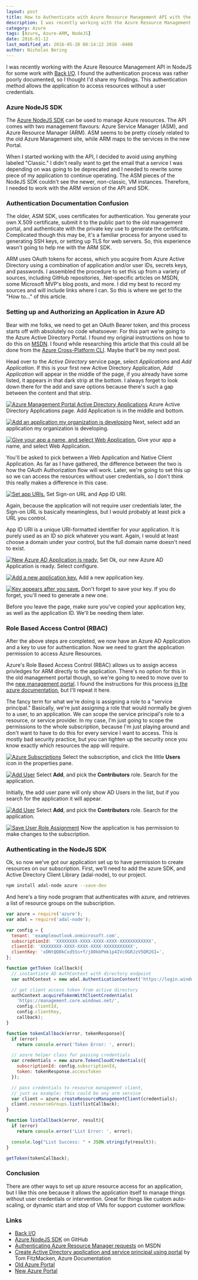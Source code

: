 ```yaml
---
layout: post
title: How to Authenticate with Azure Resource Management API with the Azure NodeJS SDK
description: I was recently working with the Azure Resource Management API in NodeJS for some work with Back I/O. I found the authentication process was rather poorly documented, so I thought I'd share my findings. This authentication method allows the application to access resources without a user credentials.
category: Azure
tags: [Azure, Azure-ARM, NodeJS]
date: 2016-01-12
last_modified_at: 2016-05-20 00:14:22 2016 -0400
author: Nicholas Bering
---
```


I was recently working with the Azure Resource Management API in NodeJS for some work with <a class="tracked" href="http://back.io/">Back I/O</a>. I found the authentication process was rather poorly documented, so I thought I'd share my findings. This authentication method allows the application to access resources without a user credentials.

### Azure NodeJS SDK

The <a class="tracked" href="http://azure.github.io/azure-sdk-for-node/">Azure NodeJS SDK</a> can be used to manage Azure resources. The API comes with two management flavours: Azure Service Manager (ASM), and Azure Resource Manager (ARM). ASM seems to be pretty closely related to the old Azure Management site, while ARM maps to the services in the new Portal.

When I started working with the API, I decided to avoid using anything labeled "Classic." I didn't really want to get the email that a service I was depending on was going to be deprecated and I needed to rewrite some piece of my application to continue operating. The ASM pieces of the NodeJS SDK couldn't see the newer, non-classic, VM instances. Therefore, I needed to work with the ARM version of the API and SDK.

### Authentication Documentation Confusion

The older, ASM SDK, uses certificates for authentication. You generate your own X.509 certificate, submit it to the public part to the old management portal, and authenticate with the private key use to generate the certificate. Complicated though this may be, it's a familiar process for anyone used to generating SSH keys, or setting up TLS for web servers. So, this experience wasn't going to help me with the ARM SDK.

ARM uses OAuth tokens for access, which you acquire from Azure Active Directory using a combination of application and/or user IDs, secrets keys, and passwords. I assembled the procedure to set this up from a variety of sources, including GitHub repositories, .Net-specific articles on MSDN, some Microsoft MVP's blog posts, and more. I did my best to record my sources and will include links where I can. So this is where we get to the "How to..." of this article.

### Setting up and Authorizing an Application in Azure AD

Bear with me folks, we need to get an OAuth Bearer token, and this process starts off with absolutely no code whatsoever. For this part we're going to the Azure Active Directory Portal. I found my original instructions on how to do this on <a class="tracked" href="https://msdn.microsoft.com/en-ca/library/azure/dn790557.aspx">MSDN</a>. I found while researching this article that this could all be done from the <a class="tracked" href="https://www.npmjs.com/package/azure-cli">Azure Cross-Platform CLI</a>. Maybe that'll be my next post.

Head over to the _Active Directory_ service page, select _Applications_ and _Add Application_. If this is your first new Active Directory Application, _Add Application_ will appear in the middle of the page, if you already have some listed, it appears in that dark strip at the bottom. I always forget to look down there for the add and save options because there's such a gap between the content and that strip.

<p class="image-frame"><a href="{{site.baseurl}}/images/azure-arm-auth-01_big.png"><img src="{{ site.baseurl }}/images/azure-arm-auth-01_small.png" alt="Azure Management Portal Active Directory Applications"></a> Azure Active Directory Applications page. Add Application is in the middle and bottom.</p>

<p class="image-frame"><a href="{{site.baseurl}}/images/azure-arm-auth-02_big.png"><img src="{{ site.baseurl }}/images/azure-arm-auth-02_small.png" alt="Add an application my organization is developing"></a> Next, select add an application my organization is developing.</p>

<p class="image-frame"><a href="{{site.baseurl}}/images/azure-arm-auth-03_big.png"><img src="{{ site.baseurl }}/images/azure-arm-auth-03_small.png" alt="Give your app a name, and select Web Application."></a> Give your app a name, and select Web Application.</p>

You'll be asked to pick between a Web Application and Native Client Application. As far as I have gathered, the difference between the two is how the OAuth Authorization flow will work. Later, we're going to set this up so we can access the resources without user credentials, so I don't think this really makes a difference in this case.

<p class="image-frame"><a href="{{site.baseurl}}/images/azure-arm-auth-04_big.png"><img src="{{ site.baseurl }}/images/azure-arm-auth-04_small.png" alt="Set app URIs."></a> Set Sign-on URL and App ID URI.</p>

Again, because the application will not require user credentials later, the Sign-on URL is basically meaningless, but I would probably at least pick a URL you control.

App ID URI is a unique URI-formatted identifier for your application. It is purely used as an ID so pick whatever you want. Again, I would at least choose a domain under your control, but the full domain name doesn't need to exist.

<p class="image-frame"><a href="{{site.baseurl}}/images/azure-arm-auth-05_big.png"><img src="{{ site.baseurl }}/images/azure-arm-auth-05_small.png" alt="New Azure AD Application is ready."></a> Set Ok, our new Azure AD Application is ready. Select configure.</p>

<p class="image-frame"><a href="{{site.baseurl}}/images/azure-arm-auth-09_big.png"><img src="{{ site.baseurl }}/images/azure-arm-auth-09_small.png" alt="Add a new application key."></a> Add a new application key.</p>

<p class="image-frame"><a href="{{site.baseurl}}/images/azure-arm-auth-10_big.png"><img src="{{ site.baseurl }}/images/azure-arm-auth-10_small.png" alt="Key appears after you save."></a> Don't forget to save your key. If you do forget, you'll need to generate a new one.</p>

Before you leave the page, make sure you've copied your application key, as well as the application ID. We'll be needing them later.

### Role Based Access Control (RBAC)

After the above steps are completed, we now have an Azure AD Application and a key to use for authentication. Now we need to grant the application permission to access Azure Resources.

Azure's Role Based Access Control (RBAC) allows us to assign access privledges for ARM directly to the application. There's no option for this in the old management portal though, so we're going to need to move over to the <a class="tracked" href="https://portal.azure.com/">new management portal</a>. I found the instructions for this process <a class="tracked" href="https://azure.microsoft.com/en-us/documentation/articles/resource-group-create-service-principal-portal/">in the azure documentation</a>, but I'll repeat it here.

The fancy term for what we're doing is assigning a role to a "service principal." Basically, we're just assigning a role that would normally be given to a user, to an application. We can scope the service principal's role to a resource, or service provider. In my case, I'm just going to scope the permissions to the whole subscription, because I'm just playing around and don't want to have to do this for every service I want to access. This is mostly bad security practice, but you can tighten up the security once you know exactly which resources the app will require.

<p class="image-frame"><a href="{{site.baseurl}}/images/azure-arm-auth-11_big.png"><img src="{{ site.baseurl }}/images/azure-arm-auth-11_small.png" alt="Azure Subscriptions"></a> Select the subscription, and click the little <b>Users</b> icon in the properties pane.</p>

<p class="image-frame"><a href="{{site.baseurl}}/images/azure-arm-auth-12_big.png"><img src="{{ site.baseurl }}/images/azure-arm-auth-12_small.png" alt="Add User"></a> Select <b>Add</b>, and pick the <b>Contributors</b> role. Search for the application.</p>

Initially, the add user pane will only show AD Users in the list, but if you search for the application it will appear.

<p class="image-frame"><a href="{{site.baseurl}}/images/azure-arm-auth-12_big.png"><img src="{{ site.baseurl }}/images/azure-arm-auth-12_small.png" alt="Add User"></a> Select <b>Add</b>, and pick the <b>Contributors</b> role. Search for the application.</p>

<p class="image-frame"><a href="{{site.baseurl}}/images/azure-arm-auth-13_big.png"><img src="{{ site.baseurl }}/images/azure-arm-auth-13_small.png" alt="Save User Role Assignment"></a> Now the application is has permission to make changes to the subscription.</p>

### Authenticating in the NodeJS SDK

Ok, so now we've got our application set up to have permission to create resources on our subscription. First, we'll need to add the azure SDK, and Active Directory Client Library (adal-node), to our project.

```bash
npm install adal-node azure --save-dev
```

And here's a tiny node program that authenticates with azure, and retrieves a list of resource groups on the subscription.

```js
var azure = require('azure');
var adal = require('adal-node');

var config = {
  tenant: 'exampleoutlook.onmicrosoft.com',
  subscriptionId: 'XXXXXXXX-XXXX-XXXX-XXXX-XXXXXXXXXXXX',
  clientId: 'XXXXXXXX-XXXX-XXXX-XXXX-XXXXXXXXXXX',
  clientKey: 'xDNtQQ0kCxd5Ss+f/j80kbPmk1p4IVcOGRJzV5QR26I=',
};

function getToken (callback){
  // instantiate AD AuthContext with directory endpoint
  var authContext = new adal.AuthenticationContext('https://login.windows.net/' + config.tenant);

  // get client access token from active directory
  authContext.acquireTokenWithClientCredentials(
    'https://management.core.windows.net/',
    config.clientId,
    config.clientKey,
    callback);
}

function tokenCallback(error, tokenResponse){
  if (error)
    return console.error('Token Error: ', error);

  // azure helper class for passing credentials
  var credentials = new azure.TokenCloudCredentials({
    subscriptionId: config.subscriptionId,
    token: tokenResponse.accessToken
  });

  // pass credentials to resource management client,
  // just as example; this could be any arm service
  var client = azure.createResourceManagementClient(credentials);
  client.resourceGroups.list(listCallback);
}

function listCallback(error, result){
  if (error)
    return console.error('List Error: ', error);

  console.log("List Success: " + JSON.stringify(result));
}

getToken(tokenCallback);
```

### Conclusion

There are other ways to set up azure resource access for an application, but I like this one because it allows the application itself to manage things without user credentials or intervention. Great for things like custom auto-scaling, or dynamic start and stop of VMs for support customer workflow.

### Links

* <a class="tracked" href="http://back.io/">Back I/O</a>
* <a class="tracked" href="http://azure.github.io/azure-sdk-for-node/">Azure NodeJS SDK</a> on GitHub
* <a class="tracked" href="https://msdn.microsoft.com/en-ca/library/azure/dn790557.aspx">Authenticating Azure Resource Manager requests</a> on MSDN
* <a class="tracked" href="https://azure.microsoft.com/en-us/documentation/articles/resource-group-create-service-principal-portal/">Create Active Directory application and service principal using portal</a> by Tom FitzMacken, Azure Documentation
* <a class="tracked" href="https://manage.windowsazure.com/">Old Azure Portal</a>
* <a class="tracked" href="https://portal.azure.com/">New Azure Portal</a>
